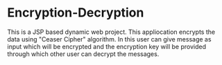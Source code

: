 # Encryption-Decryption
This is a JSP based dynamic web project. This appliocation encrypts the data using "Ceaser Cipher" algorithm. In this user can give message as input which will be encrypted and the encryption key will be provided through which other user can decrypt the messages.








